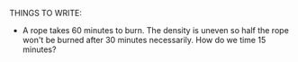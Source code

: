 THINGS TO WRITE:

- A rope takes 60 minutes to burn. The density is uneven so half the rope won't be burned after 30 minutes necessarily. How do we time 15 minutes?

